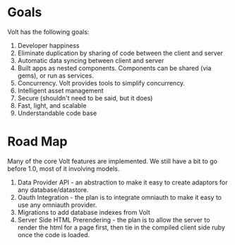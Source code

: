 # Goals

Volt has the following goals:

1. Developer happiness
2. Eliminate duplication by sharing of code between the client and server
3. Automatic data syncing between client and server
4. Built apps as nested components.  Components can be shared (via gems), or run as services.
5. Concurrency.  Volt provides tools to simplify concurrency.
6. Intelligent asset management
7. Secure (shouldn't need to be said, but it does)
8. Fast, light, and scalable
9. Understandable code base

# Road Map

Many of the core Volt features are implemented.  We still have a bit to go before 1.0, most of it involving models.

1. Data Provider API - an abstraction to make it easy to create adaptors for any database/datastore.
2. Oauth Integration - the plan is to integrate omniauth to make it easy to use any omniauth provider.
3. Migrations to add database indexes from Volt
4. Server Side HTML Prerendering - the plan is to allow the server to render the html for a page first, then tie in the compiled client side ruby once the code is loaded.
